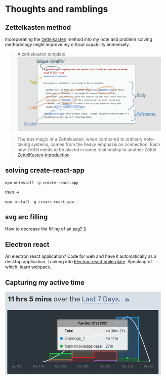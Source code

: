 # Thoughts and ramblings

## Zettelkasten method

Incorporating the [zettelkasten](https://zettelkasten.de/introduction/) method into my note and problem solving methodology might improve my critical capability immensely.

> A zettlekasten template
![zettlekasten format](../attachments/2021-12-13-21-16-23.png)

>The true magic of a Zettelkasten, when compared to ordinary note-taking systems, comes from the heavy emphasis on connection. Each new Zettel needs to be placed in some relationship to another Zettel. [ZettelKasten-introduction][1]

[1]: <https://zettelkasten.de/introduction/#putting-the-pieces-together>


## solving create-react-app

`npm uninstall -g create-react-app`

then ->

`npm install -g create-react-app`

## svg arc filling
How to decrease the filling of an [svg?][2] [3]

[2]: <https://css-tricks.com/how-to-create-an-animated-countdown-timer-with-html-css-and-javascript/>
[3]: <javascript/Svg arc manipulation-202112231312.md>

## Electron react
An electron react application? Code for web and have it automatically as a desktop application.
Looking into [Electron react boilerplate](https://electron-react-boilerplate.js.org/).
Speaking of which, learn webpack.

## Capturing my active time
![](../attachments/2021-12-22-10-46-38.png)